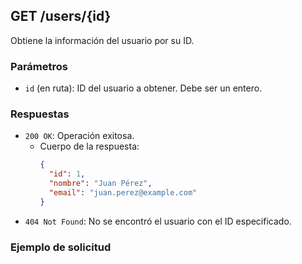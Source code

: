 ## GET /users/{id}

Obtiene la información del usuario por su ID.

### Parámetros
- `id` (en ruta): ID del usuario a obtener. Debe ser un entero.

### Respuestas
- `200 OK`: Operación exitosa.
  - Cuerpo de la respuesta:
    ```json
    {
      "id": 1,
      "nombre": "Juan Pérez",
      "email": "juan.perez@example.com"
    }
    ```
- `404 Not Found`: No se encontró el usuario con el ID especificado.

### Ejemplo de solicitud